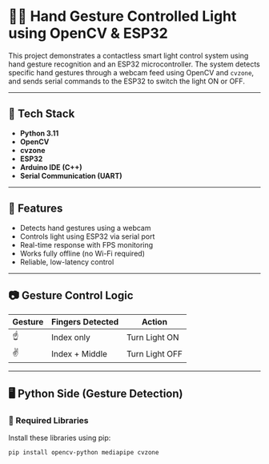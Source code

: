 # 🤚💡 Hand Gesture Controlled Light using OpenCV & ESP32

This project demonstrates a contactless smart light control system using hand gesture recognition and an ESP32 microcontroller. The system detects specific hand gestures through a webcam feed using OpenCV and `cvzone`, and sends serial commands to the ESP32 to switch the light ON or OFF.

---

## 🔧 Tech Stack

- **Python 3.11**
- **OpenCV**
- **cvzone**
- **ESP32**
- **Arduino IDE (C++)**
- **Serial Communication (UART)**

---

## 📌 Features

- Detects hand gestures using a webcam
- Controls light using ESP32 via serial port
- Real-time response with FPS monitoring
- Works fully offline (no Wi-Fi required)
- Reliable, low-latency control

---

## 📷 Gesture Control Logic

| Gesture | Fingers Detected     | Action         |
|---------|----------------------|----------------|
| ☝       | Index only           | Turn Light ON  |
| ✌       | Index + Middle       | Turn Light OFF |

---

## 🖥️ Python Side (Gesture Detection)

### 🔗 Required Libraries

Install these libraries using pip:

```bash
pip install opencv-python mediapipe cvzone
